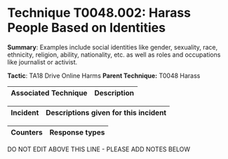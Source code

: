 # Technique T0048.002: Harass People Based on Identities

**Summary**: Examples include social identities like gender, sexuality, race, ethnicity, religion, ability, nationality, etc. as well as roles and occupations like journalist or activist.

**Tactic**: TA18 Drive Online Harms            **Parent Technique:** T0048 Harass


| Associated Technique | Description |
| --------- | ------------------------- |



| Incident | Descriptions given for this incident |
| -------- | -------------------- |



| Counters | Response types |
| -------- | -------------- |


DO NOT EDIT ABOVE THIS LINE - PLEASE ADD NOTES BELOW